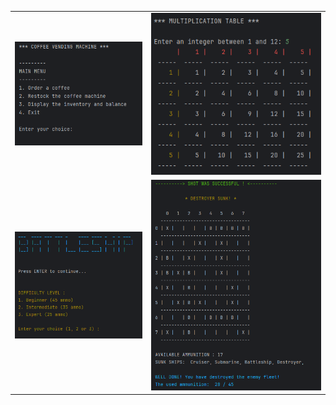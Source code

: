 <table align="center">
  <tr>
    <td><img src="images/coffee.png" width="301" alt="Coffee"></td>
    <td><img src="images/multTable.png" width="300" alt="Multiplication Table"></td>
  </tr>
  <tr>
    <td><img src="images/battleshipTitle.png" width="300" alt="Battleship"></td>
    <td><img src="images/battleship.png" width="400" alt="Battleship"></td>
  </tr>
</table>
